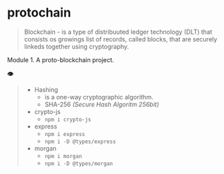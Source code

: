 # protochain

> Blockchain - is a type of distribuuted ledger technology (DLT) that consists os growings list of records, called blocks, that are securely linkeds together using cryptography.

Module 1. A proto-blockchain project.

**👁**
>
> - Hashing
>   - is a one-way cryptographic algorithm.
>   - SHA-256 *(Secure Hash Algoritm 256bit)*
> - crypto-js
>   - ```npm i crypto-js```
> - express
>   - ```npm i express```
>   - ```npm i -D @types/express```
> - morgan
>   - ```npm i morgan```
>   - ```npm i -D @types/morgan```
>
